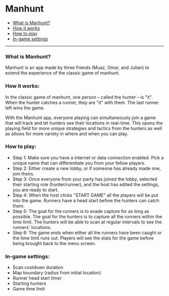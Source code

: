 # Manhunt

* [What is Manhunt?](https://github.com/MuazShash/Manhunt/blob/main/README.md#what-is-manhunt)
* [How it works](https://github.com/MuazShash/Manhunt/blob/main/README.md#how-it-works)
* [How to play](https://github.com/MuazShash/Manhunt/blob/main/README.md#how-to-play)
* [In-game settings](https://github.com/MuazShash/Manhunt/blob/main/README.md#in-game-settings)

***

### What is Manhunt?
Manhunt is an app made by three friends (Muaz, Omar, and Julian) to extend the experience of the classic game of manhunt.

### How it works:
In the classic game of manhunt, one person – called the hunter – is "it". When the hunter catches a runner, they are "it" with them. The last runner left wins the game.

With the Manhunt app, everyone playing can simultaneously join a game that will track and let hunters see their locations in real-time. This opens the playing field for more unique strategies and tactics from the hunters as well as allows for more variety in where and when you can play.

### How to play:
* Step 1: Make sure you have a internet or data connection enabled. Pick a unique name that can differentiate you from your fellow players.
* Step 2: Either create a new lobby, or if someone has already made one, join theirs.
* Step 3: Once everyone from your party has joined the lobby, selected their starting role (hunter/runner), and the host has edited the settings, you are ready to start.
* Step 4: When the host clicks "START GAME" all the players will be put into the game. Runners have a head start before the hunters can catch them.
* Step 5: The goal for the runners is to evade capture for as long as possible. The goal for the hunters is to capture all the runners within the time limit. The hunters will be able to scan at regular intervals to see the runners' locations.
* Step 6: The game ends when either all the runners have been caught or the time limit runs out. Players will see the stats for the game before being brought back to the menu screen.

### In-game settings:
* Scan cooldown duration
* Map boundary (radius from initial location)
* Runner head start timer
* Starting hunters
* Game time limit
